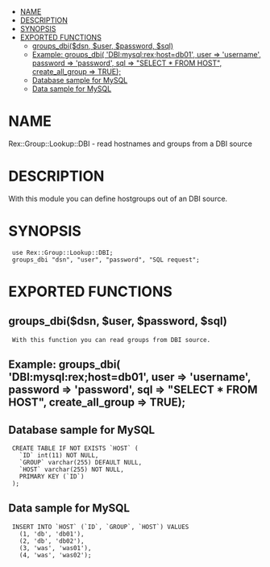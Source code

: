 -   [NAME](#NAME)
-   [DESCRIPTION](#DESCRIPTION)
-   [SYNOPSIS](#SYNOPSIS)
-   [EXPORTED FUNCTIONS](#EXPORTED-FUNCTIONS)
    -   [groups\_dbi($dsn, $user, $password, $sql)](#groups_dbi-dsn-user-password-sql-)
    -   [Example: groups\_dbi( 'DBI:mysql:rex;host=db01', user =&gt; 'username', password =&gt; 'password', sql =&gt; "SELECT \* FROM HOST", create\_all\_group =&gt; TRUE);](#Example:-groups_dbi-DBI:mysql:rex-host-db01-user-username-password-password-sql-SELECT-FROM-HOST-create_all_group-TRUE-)
    -   [Database sample for MySQL](#Database-sample-for-MySQL)
    -   [Data sample for MySQL](#Data-sample-for-MySQL)

# NAME

Rex::Group::Lookup::DBI - read hostnames and groups from a DBI source

# DESCRIPTION

With this module you can define hostgroups out of an DBI source.

# SYNOPSIS

     use Rex::Group::Lookup::DBI;
     groups_dbi "dsn", "user", "password", "SQL request";

# EXPORTED FUNCTIONS

## groups\_dbi($dsn, $user, $password, $sql)

     With this function you can read groups from DBI source.

## Example: groups\_dbi( 'DBI:mysql:rex;host=db01', user =&gt; 'username', password =&gt; 'password', sql =&gt; "SELECT \* FROM HOST", create\_all\_group =&gt; TRUE);

## Database sample for MySQL

     CREATE TABLE IF NOT EXISTS `HOST` (
       `ID` int(11) NOT NULL,
       `GROUP` varchar(255) DEFAULT NULL,
       `HOST` varchar(255) NOT NULL,
       PRIMARY KEY (`ID`)
     );

## Data sample for MySQL

     INSERT INTO `HOST` (`ID`, `GROUP`, `HOST`) VALUES
       (1, 'db', 'db01'),
       (2, 'db', 'db02'),
       (3, 'was', 'was01'),
       (4, 'was', 'was02');

